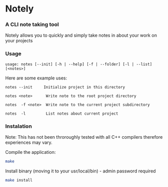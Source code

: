 # Notely
### A CLI note taking tool

Notely allows you to quickly and simply take notes in about your work on your projects

### Usage
```
usage: notes [--init] [-h | --help] [-f | --folder] [-l | --list] [<notes>]
```
Here are some example uses:

	notes --init     Initialize project in this directory
 
	notes <note>      Write note to the root project directory
 
	notes  -f <note>  Write note to the current project subdirectory
 
	notes  -l         List notes about current project

 ### Instalation
 Note: This has not been throroughly tested with all C++ compilers therefore experiences may vary. 

Compile the application:
```bash
make
```
Install binary (moving it to your usr/local/bin) - admin password required
```bash
make install
```
